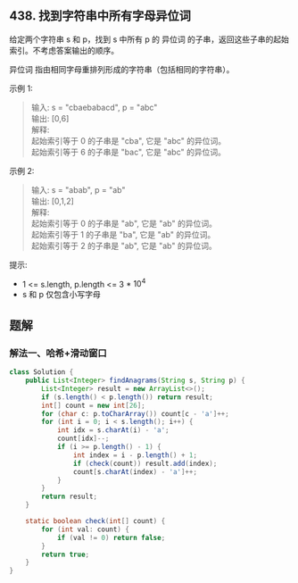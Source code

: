## 438. 找到字符串中所有字母异位词

给定两个字符串 s 和 p，找到 s 中所有 p 的 异位词 的子串，返回这些子串的起始索引。不考虑答案输出的顺序。

异位词 指由相同字母重排列形成的字符串（包括相同的字符串）。

 

示例 1:

>输入: s = "cbaebabacd", p = "abc"  
>输出: [0,6]  
>解释:  
>起始索引等于 0 的子串是 "cba", 它是 "abc" 的异位词。  
>起始索引等于 6 的子串是 "bac", 它是 "abc" 的异位词。  

示例 2:

>输入: s = "abab", p = "ab"  
>输出: [0,1,2]  
>解释:  
>起始索引等于 0 的子串是 "ab", 它是 "ab" 的异位词。  
>起始索引等于 1 的子串是 "ba", 它是 "ab" 的异位词。  
>起始索引等于 2 的子串是 "ab", 它是 "ab" 的异位词。  
 

提示:

- 1 <= s.length, p.length <= 3 * $10^4$
- s 和 p 仅包含小写字母


## 题解

### 解法一、哈希+滑动窗口

```java
class Solution {
    public List<Integer> findAnagrams(String s, String p) {
        List<Integer> result = new ArrayList<>();
        if (s.length() < p.length()) return result;
        int[] count = new int[26];
        for (char c: p.toCharArray()) count[c - 'a']++;
        for (int i = 0; i < s.length(); i++) {
            int idx = s.charAt(i) - 'a';
            count[idx]--;
            if (i >= p.length() - 1) {
                int index = i - p.length() + 1;
                if (check(count)) result.add(index);
                count[s.charAt(index) - 'a']++;
            }
        }
        return result;
    }

    static boolean check(int[] count) {
        for (int val: count) {
            if (val != 0) return false;
        }
        return true;
    }
}
```